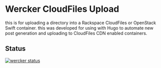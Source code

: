 # Wercker CloudFiles Upload

this is for uploading a directory into a Rackspace CloudFiles or OpenStack Swift container.  this was developed for using with Hugo to automate new post generation and uploading to CloudFiles CDN enabled containers.  

## Status
[![wercker status](https://app.wercker.com/status/9b8226f26950e370846188054709e9ce/m "wercker status")](https://app.wercker.com/project/bykey/9b8226f26950e370846188054709e9ce)